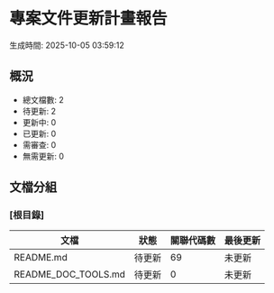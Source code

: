 # 專案文件更新計畫報告

生成時間: 2025-10-05 03:59:12

## 概況
- 總文檔數: 2
- 待更新: 2
- 更新中: 0
- 已更新: 0
- 需審查: 0
- 無需更新: 0

## 文檔分組

### [根目錄]
| 文檔 | 狀態 | 關聯代碼數 | 最後更新 |
| ---- | ---- | ---------- | -------- |
| README.md | 待更新 | 69 | 未更新 |
| README_DOC_TOOLS.md | 待更新 | 0 | 未更新 |
